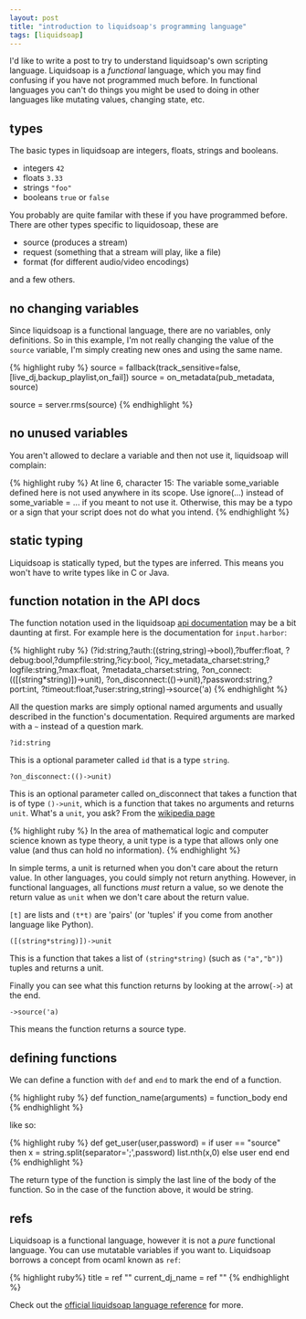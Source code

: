 ```yaml
---
layout: post
title: "introduction to liquidsoap's programming language"
tags: [liquidsoap]
---
```


I'd like to write a post to try to understand liquidsoap's own scripting
language. Liquidsoap is a *functional* language, which you may find confusing if
you have not programmed much before. In functional languages you can't do things you
might be used to doing in other languages like mutating values, changing state, etc.

## types

The basic types in liquidsoap are integers, floats, strings and booleans.

* integers `42`
* floats `3.33`
* strings `"foo"`
* booleans `true` or `false`

You probably are quite familar with these if you have programmed before. There are other types specific to liquidosoap,
these are

* source (produces a stream)
* request (something that a stream will play, like a file)
* format (for different audio/video encodings)

and a few others.

## no changing variables

Since liquidsoap is a functional language, there are no variables, only
definitions. So in this example, I'm not really changing the value of the
`source` variable,  I'm simply creating new ones and using the same name.

{% highlight ruby %}
source = fallback(track_sensitive=false,
                  [live_dj,backup_playlist,on_fail])
source = on_metadata(pub_metadata, source)

source = server.rms(source)
{% endhighlight %}

## no unused variables

You aren't allowed to declare a variable and then not use it, liquidsoap will
complain:

{% highlight ruby %}
At line 6, character 15: The variable some_variable defined here is not used
  anywhere in its scope. Use ignore(...) instead of some_variable = ... if
  you meant to not use it. Otherwise, this may be a typo or a sign that
  your script does not do what you intend.
{% endhighlight %}

## static typing

Liquidsoap is statically typed, but the types are inferred. This means you won't
have to write types like in C or Java.

## function notation in the API docs

The function notation used in the liquidsoap [api
documentation](http://savonet.sourceforge.net/doc-svn/reference.html) may be a
bit daunting at first. For example here is the documentation for `input.harbor`:

{% highlight ruby %}
(?id:string,?auth:((string,string)->bool),?buffer:float,
 ?debug:bool,?dumpfile:string,?icy:bool,
 ?icy_metadata_charset:string,?logfile:string,?max:float,
 ?metadata_charset:string,
 ?on_connect:(([(string*string)])->unit),
 ?on_disconnect:(()->unit),?password:string,?port:int,
 ?timeout:float,?user:string,string)->source('a)
{% endhighlight %}

All the question marks are simply optional named arguments and usually described
in the function's documentation. Required arguments are marked with a `~`
instead of a question mark.

`?id:string`

This is a optional parameter called `id` that is a type `string`.

`?on_disconnect:(()->unit)`

This is an optional parameter called on_disconnect that takes a function that is
of type `()->unit`, which is a function that takes no arguments and returns
`unit`. What's a `unit`, you ask? From the [wikipedia page](http://en.wikipedia.org/wiki/Unit_type)

{% highlight ruby %}
In the area of mathematical logic and computer science known as type theory, a
unit type is a type that allows only one value (and thus can hold no
information).
{% endhighlight %}

In simple terms, a unit is returned when you don't care about the return value.
In other languages, you could simply not return anything. However, in functional
languages, all functions *must* return a value, so we denote the return value as
`unit` when we don't care about the return value.

`[t]` are lists and `(t*t)` are 'pairs' (or 'tuples' if you come from another
language like Python).

`([(string*string)])->unit`

This is a function that takes a list of `(string*string)` (such as `("a","b")`) tuples and returns a
unit.

Finally you can see what this function returns by looking at the arrow(`->`) at
the end.

`->source('a)`

This means the function returns a source type.

## defining functions

We can define a function with `def` and `end` to mark the end of a function.

{% highlight ruby %}
  def function_name(arguments) =
    function_body
  end
{% endhighlight %}

like so:

{% highlight ruby %}
def get_user(user,password) =
  if user == "source" then
    x = string.split(separator=';',password)
    list.nth(x,0)
  else
    user
  end
end
{% endhighlight %}

The return type of the function is simply the last line of the body of the
function. So in the case of the function above, it would be string.

## refs

Liquidsoap is a functional language, however it is not a *pure* functional language. You can use mutatable variables if
you want to. Liquidsoap borrows a concept from ocaml known as `ref`:

{% highlight ruby%}
title = ref ""
current_dj_name = ref ""
{% endhighlight %}


Check out the [official liquidsoap
language reference](http://savonet.sourceforge.net/doc-svn/language.html) for more.
